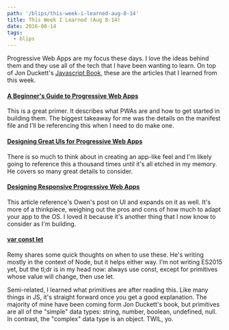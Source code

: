 ```yaml
---
path: '/blips/this-week-i-learned-aug-8-14'
title: This Week I Learned (Aug 8-14)
date: 2016-08-14
tags:
  - blips
---
```


Progressive Web Apps are my focus these days. I love the ideas behind them and they use all of the tech that I have been wanting to learn. On top of Jon Duckett's [Javascript Book](http://www.javascriptbook.com), these are the articles that I learned from this week.

#### [A Beginner's Guide to Progressive Web Apps](https://www.smashingmagazine.com/2016/08/a-beginners-guide-to-progressive-web-apps/)

This is a great primer. It describes what PWAs are and how to get started in building them. The biggest takeaway for me was the details on the manifest file and I'll be referencing this when I need to do make one.

#### [Designing Great UIs for Progressive Web Apps](https://medium.com/@owencm/designing-great-uis-for-progressive-web-apps-dd38c1d20f7#.pejusrz5a)

There is so much to think about in creating an app-like feel and I'm likely going to reference this a thousand times until it's all etched in my memory. He covers so many great details to consider.

#### [Designing Responsive Progressive Web Apps](https://cloudfour.com/thinks/designing-responsive-progressive-web-apps)

This article reference's Owen's post on UI and expands on it as well. It's more of a thinkpiece, weighing out the pros and cons of how much to adapt your app to the OS. I loved it because it's another thing that I now know to consider as I'm building.

#### [var const let](https://remysharp.com/2016/08/09/var-const-let)

Remy shares some quick thoughts on when to use these. He's writing mostly in the context of Node, but it helps either way. I'm not writing ES2015 yet, but the tl;dr is in my head now: always use const, except for primitives whose value will change, then use let.

Semi-related, I learned what primitives are after reading this. Like many things in JS, it's straight forward once you get a good explanation. The majority of mine have been coming form Jon Duckett's book, but primitives are all of the "simple" data types: string, number, boolean, undefined, null. In contrast, the "complex" data type is an object. TWIL, yo.